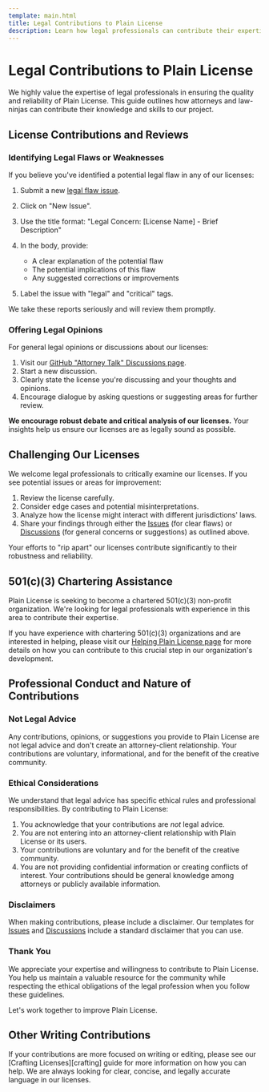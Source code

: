 ```yaml
---
template: main.html
title: Legal Contributions to Plain License
description: Learn how legal professionals can contribute their expertise to Plain License, including reviewing licenses and offering legal opinions.
---
```

# Legal Contributions to Plain License

We highly value the expertise of legal professionals in ensuring the quality and reliability of Plain License. This guide outlines how attorneys and law-ninjas can contribute their knowledge and skills to our project.

## License Contributions and Reviews

### Identifying Legal Flaws or Weaknesses

If you believe you've identified a potential legal flaw in any of our licenses:

1.  Submit a new [legal flaw issue][legalissue].
2.  Click on "New Issue".
3.  Use the title format: "Legal Concern: [License Name] - Brief Description"
4.  In the body, provide:

    - A clear explanation of the potential flaw
    - The potential implications of this flaw
    - Any suggested corrections or improvements

5.  Label the issue with "legal" and "critical" tags.

We take these reports seriously and will review them promptly.

### Offering Legal Opinions

For general legal opinions or discussions about our licenses:

1. Visit our [GitHub "Attorney Talk" Discussions page][discussions].
2. Start a new discussion.
3. Clearly state the license you're discussing and your thoughts and opinions.
4. Encourage dialogue by asking questions or suggesting areas for further review.

**We encourage robust debate and critical analysis of our licenses.** Your insights help us ensure our licenses are as legally sound as possible.

## Challenging Our Licenses

We welcome legal professionals to critically examine our licenses. If you see potential issues or areas for improvement:

1. Review the license carefully.
2. Consider edge cases and potential misinterpretations.
3. Analyze how the license might interact with different jurisdictions' laws.
4. Share your findings through either the [Issues][legalissue] (for clear flaws) or [Discussions][discussions] (for general concerns or suggestions) as outlined above.

Your efforts to "rip apart" our licenses contribute significantly to their robustness and reliability.

## 501&lpar;c&rpar;(3) Chartering Assistance

Plain License is seeking to become a chartered 501&lpar;c&rpar;(3) non-profit organization. We're looking for legal professionals with experience in this area to contribute their expertise.

If you have experience with chartering 501&lpar;c&rpar;(3) organizations and are interested in helping, please visit our [Helping Plain License page][helping] for more details on how you can contribute to this crucial step in our organization's development.

## Professional Conduct and Nature of Contributions

### Not Legal Advice

Any contributions, opinions, or suggestions you provide to Plain License are not legal advice and don't create an attorney-client relationship. Your contributions are voluntary, informational, and for the benefit of the creative community.

### Ethical Considerations

We understand that legal advice has specific ethical rules and professional responsibilities. By contributing to Plain License:

1. You acknowledge that your contributions are *not* legal advice.
2. You are not entering into an attorney-client relationship with Plain License or its users.
3. Your contributions are voluntary and for the benefit of the creative community.
4. You are not providing confidential information or creating conflicts of interest. Your contributions should be general knowledge among attorneys or publicly available information.

### Disclaimers

When making contributions, please include a disclaimer. Our templates for [Issues][legalissue] and [Discussions][discussions] include a standard disclaimer that you can use.

### Thank You

We appreciate your expertise and willingness to contribute to Plain License. You help us maintain a valuable resource for the community while respecting the ethical obligations of the legal profession when you follow these guidelines.

Let's work together to improve Plain License.

## Other Writing Contributions

If your contributions are more focused on writing or editing, please see our [Crafting Licenses][crafting] guide for more information on how you can help. We are always looking for clear, concise, and legally accurate language in our licenses.

[discussions]: https://github.com/seekinginfiniteloop/PlainLicense/discussions/categories/attorney-talk "Attorney Talk Discussions"
[legalissue]: https://github.com/seekinginfiniteloop/PlainLicense/issues/new?assignees=seekinginfiniteloop&labels=bug%2Ctriage&projects=&template=legal_issue.yml&title=%5BLegalFlaw%5D%3A+ "Create a new issue"
[helping]: index.md "Helping Plain License"
